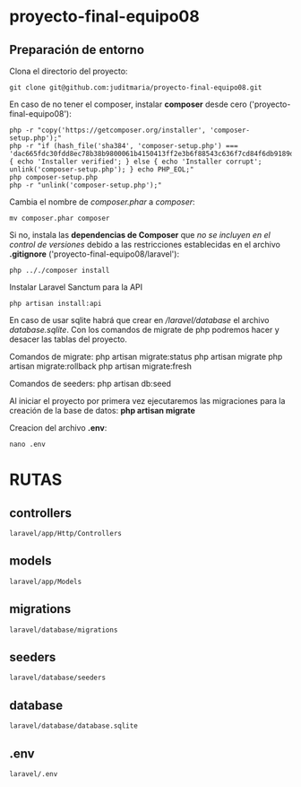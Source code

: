 # proyecto-final-equipo08

## Preparación de entorno
Clona el directorio del proyecto:

    git clone git@github.com:juditmaria/proyecto-final-equipo08.git

En caso de no tener el composer, instalar **composer** desde cero ('proyecto-final-equipo08'):

    php -r "copy('https://getcomposer.org/installer', 'composer-setup.php');"
    php -r "if (hash_file('sha384', 'composer-setup.php') === 'dac665fdc30fdd8ec78b38b9800061b4150413ff2e3b6f88543c636f7cd84f6db9189d43a81e5503cda447da73c7e5b6') { echo 'Installer verified'; } else { echo 'Installer corrupt'; unlink('composer-setup.php'); } echo PHP_EOL;"
    php composer-setup.php
    php -r "unlink('composer-setup.php');"

Cambia el nombre de *composer.phar* a *composer*:

    mv composer.phar composer

Si no, instala las **dependencias de Composer** que *no se incluyen en el control de versiones* debido a las restricciones establecidas en el archivo **.gitignore** ('proyecto-final-equipo08/laravel'):

    php .././composer install

Instalar Laravel Sanctum para la API

    php artisan install:api

En caso de usar sqlite habrá que crear en */laravel/database* el archivo *database.sqlite*. Con los comandos de migrate de php podremos hacer y desacer las tablas del proyecto.

Comandos de migrate:
  php artisan migrate:status
  php artisan migrate
  php artisan migrate:rollback
  php artisan migrate:fresh

Comandos de seeders:
  php artisan db:seed

Al iniciar el proyecto por primera vez ejecutaremos las migraciones para la creación de la base de datos:
 **php artisan migrate**


Creacion del archivo **.env**:

    nano .env





# RUTAS

## controllers
    laravel/app/Http/Controllers

## models
    laravel/app/Models

## migrations
    laravel/database/migrations

## seeders
    laravel/database/seeders

## database
    laravel/database/database.sqlite

## .env
    laravel/.env
    
    
